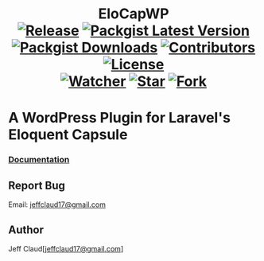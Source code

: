 <h1 align="center">
	EloCapWP
	<br>
	<a href="https://github.com/crazymeeks/wp-capsule/releases"><img src="https://img.shields.io/github/release/crazymeeks/wp-capsule.svg?maxAge=2592000&colorB=de0404" alt="Release"></a>
	<a href="https://packagist.org/packages/crazymeeks/wp-capsule"><img src="https://img.shields.io/packagist/v/crazymeeks/wp-capsule.svg?maxAge=2592000" alt="Packgist Latest Version"></a>
	<a href="https://packagist.org/packages/crazymeeks/wp-capsule/stats"><img src="https://img.shields.io/packagist/dt/crazymeeks/wp-capsule.svg?maxAge=2592000&colorB=00e500" alt="Packgist Downloads"></a>
	<a href="https://github/contributors/crazymeeks/wp-capsule"><img src="https://img.shields.io/github/contributors/crazymeeks/wp-capsule.svg?maxAge=2592000" alt="Contributors"></a>
	<a href="https://packagist.org/packages/crazymeeks/wp-capsule"><img src="https://img.shields.io/packagist/l/crazymeeks/wp-capsule.svg" alt="License"></a>
	<br>
	<a href="https://github.com/crazymeeks/wp-capsule/watchers"><img src="https://img.shields.io/github/watchers/crazymeeks/wp-capsule.svg?style=social&label=Watch&maxAge=2592000" alt="Watcher"></a>
	<a href="https://github.com/crazymeeks/wp-capsule/stargazers"><img src="https://img.shields.io/github/stars/crazymeeks/wp-capsule.svg?style=social&label=Star&maxAge=2592000" alt="Star"></a>
	<a href="https://github.com/crazymeeks/wp-capsule/network"><img src="https://img.shields.io/github/forks/crazymeeks/wp-capsule.svg?style=social&label=Fork" alt="Fork"></a>
</h1>

# A WordPress Plugin for Laravel's Eloquent Capsule
### [Documentation](https://github.com/crazymeeks/wp-capsule/wiki)
## Report Bug
Email: jeffclaud17@gmail.com

## Author
Jeff Claud[jeffclaud17@gmail.com]